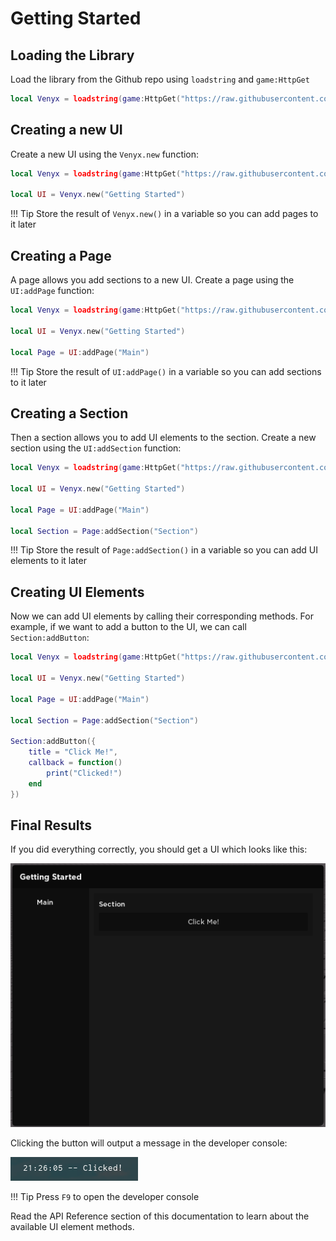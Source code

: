 # Getting Started

## Loading the Library

Load the library from the Github repo using `loadstring` and `game:HttpGet`

```lua
local Venyx = loadstring(game:HttpGet("https://raw.githubusercontent.com/Stefanuk12/Venyx-UI-Library/main/source.lua"))()
```

## Creating a new UI

Create a new UI using the `Venyx.new` function:

```lua
local Venyx = loadstring(game:HttpGet("https://raw.githubusercontent.com/Stefanuk12/Venyx-UI-Library/main/source.lua"))()

local UI = Venyx.new("Getting Started")
```

!!! Tip
    Store the result of `Venyx.new()` in a variable so you can add pages to it later
## Creating a Page

A page allows you add sections to a new UI. Create a page using the `UI:addPage` function:

```lua
local Venyx = loadstring(game:HttpGet("https://raw.githubusercontent.com/Stefanuk12/Venyx-UI-Library/main/source.lua"))()

local UI = Venyx.new("Getting Started")

local Page = UI:addPage("Main")
```

!!! Tip
    Store the result of `UI:addPage()` in a variable so you can add sections to it later
## Creating a Section

Then a section allows you to add UI elements to the section. Create a new section using the `UI:addSection` function:

```lua
local Venyx = loadstring(game:HttpGet("https://raw.githubusercontent.com/Stefanuk12/Venyx-UI-Library/main/source.lua"))()

local UI = Venyx.new("Getting Started")

local Page = UI:addPage("Main")

local Section = Page:addSection("Section")
```

!!! Tip
    Store the result of `Page:addSection()` in a variable so you can add UI elements to it later
## Creating UI Elements
Now we can add UI elements by calling their corresponding methods. For example, if we want to add a button to the UI, we can call `Section:addButton`:

```lua
local Venyx = loadstring(game:HttpGet("https://raw.githubusercontent.com/Stefanuk12/Venyx-UI-Library/main/source.lua"))()

local UI = Venyx.new("Getting Started")

local Page = UI:addPage("Main")

local Section = Page:addSection("Section")

Section:addButton({
    title = "Click Me!",
    callback = function()
        print("Clicked!")
    end
})
```

## Final Results
If you did everything correctly, you should get a UI which looks like this:

![UI](./UI.png)

Clicking the button will output a message in the developer console:

![Console Ouput](./ConsoleOutput.png)

!!! Tip
    Press `F9` to open the developer console

Read the API Reference section of this documentation to learn about the available UI element methods.